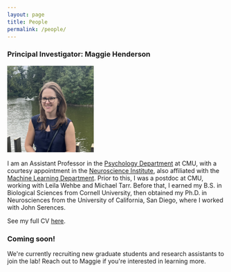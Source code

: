 ```yaml
---
layout: page
title: People
permalink: /people/
---
```


### Principal Investigator: Maggie Henderson

<div style="text-align:left">
	<img src="images/maggie_henderson.jpeg" alt="Picture of Maggie" width="200"/>
</div>

I am an Assistant Professor in the [Psychology Department](https://www.cmu.edu/dietrich/psychology/directory/core-training-faculty/henderson-maggie.html) at CMU, with a courtesy appointment in the [Neuroscience Institute](https://www.cmu.edu/ni/), also affiliated with the [Machine Learning Department](https://www.ml.cmu.edu/). Prior to this, I was a postdoc at CMU, working with Leila Wehbe and Michael Tarr. Before that, I earned my B.S. in Biological Sciences from Cornell University, then obtained my Ph.D. in Neurosciences from the University of California, San Diego, where I worked with John Serences.

See my full CV [here](files/CV_MH_2024.pdf).

### Coming soon!

We're currently recruiting new graduate students and research assistants to join the lab! Reach out to Maggie if you're interested in learning more.
